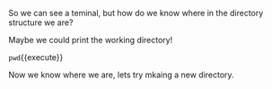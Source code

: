 So we can see a teminal, but how do we know where in the directory structure we are?

Maybe we could print the working directory!

`pwd`{{execute}}

Now we know where we are, lets try mkaing a new directory.
